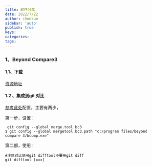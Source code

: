 ```yaml
---
title: 软件分享
date: 2022/7/22
author: chenkun
sidebar: 'auto'
publish: true
keys:
categories:
tags:
---
```


### 1、Beyond Compare3

#### 1.1、下载

[资源地址](https://afatpig.oss-cn-chengdu.aliyuncs.com/software/beyond_compare3.zip)

#### 1.2 、集成到git 对比

[参考此处](https://www.cnblogs.com/ayseeing/p/4268729.html)配置，主要有两步，

第一步，设置：

```shell
 git config --global merge.tool bc3
$ git config --global mergetool.bc3.path "c:/program files/beyond compare 3/bcomp.exe"
```

第二部，使用：

```shell
#注意对比使用git difftool不要用git diff
git difftool [xxx]
```

